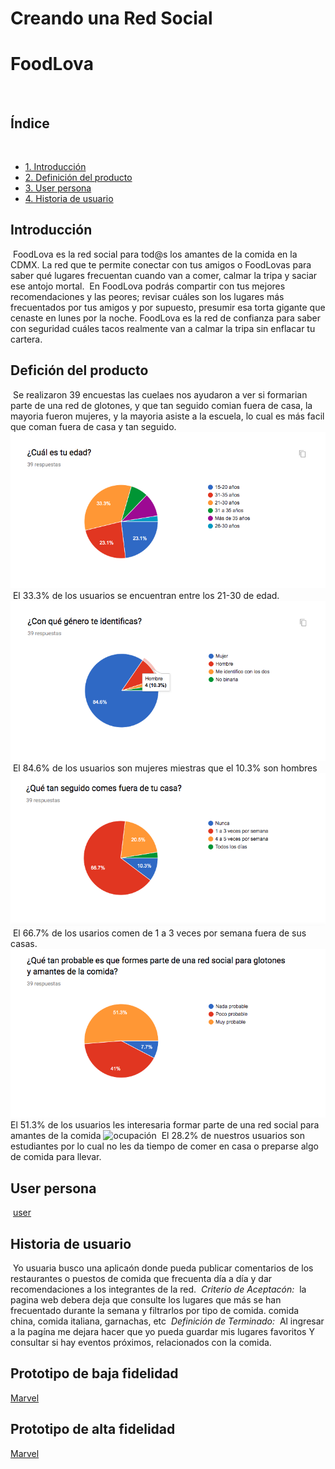 # Creando una Red Social
# FoodLova
​
## Índice
​
* [1. Introducción](#Introduccón)
* [2. Definición del producto](#Definicion-del-producto)
* [3. User persona](#User-persona)
* [4. Historia de usuario](#Historia-de-usuario)
​
​
## Introducción
​
FoodLova es la red social para tod@s los amantes de la comida en la CDMX. La red que te permite conectar con tus amigos o FoodLovas  para saber qué lugares frecuentan cuando van a comer, calmar la tripa y saciar ese antojo mortal. 
​
En FoodLova podrás compartir con tus mejores recomendaciones y las peores; revisar cuáles son los lugares más frecuentados por tus amigos y por supuesto, presumir esa torta gigante que cenaste en lunes por la noche. FoodLova es la red de confianza para saber con seguridad cuáles tacos realmente van a calmar la tripa sin enflacar tu cartera.
​
​
​
## Defición del producto
​
Se realizaron 39 encuestas las cuelaes nos ayudaron a ver si formarian parte de una red de glotones, y que 
tan seguido comian fuera de casa, la mayoria fueron mujeres, y la mayoria asiste a la escuela, lo cual es 
más facil que coman fuera de casa y tan seguido.
​
![edad](./src/Imagenes/edad.png)
​
El 33.3% de los usuarios se encuentran entre los 21-30 de edad.
​
![genero](./src/Imagenes/genero.png)
​
El 84.6% de los usuarios son mujeres miestras que el 10.3% son hombres
​
![fuera](./src/Imagenes/fuera.png)
​
El 66.7% de los usarios comen de 1 a 3 veces por semana fuera de sus casas.
​
![red](./src/Imagenes/red.png)
El 51.3% de los usuarios les interesaria formar parte de una red social para amantes de la comida
​
![ocupación](./src/Imagenes/ocupación.png)
​
El 28.2% de nuestros usuarios son estudiantes por lo cual no les da tiempo de comer en casa o
preparse algo de comida para llevar.
​
​
## User persona
​
[user](./src/Imagenes/user.jpg)
​
​
## Historia de usuario
​
Yo usuaria busco una aplicaón donde pueda publicar comentarios de los restaurantes o puestos de comida que frecuenta día a día y dar recomendaciones a los integrantes de la red.
​
*Criterio de Aceptacón:*
​
la pagina web debera deja que consulte los lugares que más se han frecuentado durante la semana y filtrarlos por tipo de comida.  comida china, comida italiana, garnachas, etc
​
*Definición de Terminado:*
​
Al ingresar a la pagína me dejara hacer que yo pueda guardar mis lugares favoritos
Y consultar si hay eventos próximos, relacionados con la comida.
​

## Prototipo de baja fidelidad

[Marvel](https://marvelapp.com/42ie94h/screen/59883665)

## Prototipo de alta fidelidad

[Marvel](https://www.figma.com/proto/6NuxSKHA0Lz8jx2jBcDAUJ/FoodLova?node-id=2%3A10&scaling=scale-down)